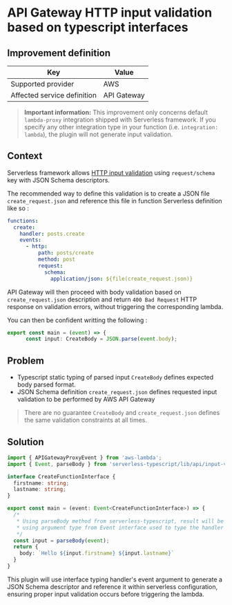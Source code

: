 # API Gateway HTTP input validation based on typescript interfaces

## Improvement definition

| Key                         | Value       |
|---                          |---          |
| Supported provider          | AWS         |
| Affected service definition | API Gateway |

> **Important information:** This improvement only concerns default `lambda-proxy` integration shipped with Serverless framework. If you specify any other integration type in your function (i.e. `integration: lambda`), the plugin will not generate input validation.

## Context

Serverless framework allows [HTTP input validation](https://serverless.com/framework/docs/providers/aws/events/apigateway#request-schema-validators) using `request/schema` key with JSON Schema descriptors.

The recommended way to define this validation is to create a JSON file `create_request.json` and reference this file in function Serverless definition like so :

```yaml
functions:
  create:
    handler: posts.create
    events:
      - http:
          path: posts/create
          method: post
          request:
            schema:
              application/json: ${file(create_request.json)}
```

API Gateway will then proceed with body validation based on `create_request.json` description and return `400 Bad Request` HTTP response on validation errors, without triggering the corresponding lambda.

You can then be confident writting the following :

```ts
export const main = (event) => {
      const input: CreateBody = JSON.parse(event.body);
```

## Problem

* Typescript static typing of parsed input `CreateBody` defines expected body parsed format.
* JSON Schema definition `create_request.json` defines requested input validation to be performed by AWS API Gateway

> There are no guarantee `CreateBody` and `create_request.json` defines the same validation constraints at all times.

## Solution

```ts
import { APIGatewayProxyEvent } from 'aws-lambda';
import { Event, parseBody } from 'serverless-typescript/lib/api/input-validation';

interface CreateFunctionInterface {
  firstname: string;
  lastname: string;
}

export const main = (event: Event<CreateFunctionInterface>) => {
  /*
   * Using parseBody method from serverless-typescript, result will be typed
   * using argument type from Event interface used to type the handler's event arg
   */
  const input = parseBody(event);
  return {
    body: `Hello ${input.firstname} ${input.lastname}`
  }
}
```

This plugin will use interface typing handler's event argument to generate a JSON Schema descriptor and reference it within serverless configuration, ensuring proper input validation occurs before triggering the lambda.
